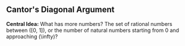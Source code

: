 ## Cantor's Diagonal Argument

__Central Idea:__ What has more numbers? The set of rational numbers between \(\[0, 1\]\), or the number of natural numbers starting from 0 and approaching \(\infty\)?
